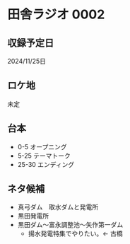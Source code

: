 # 田舎ラジオ 0002

## 収録予定日

2024/11/25日

## ロケ地

未定

## 台本

- 0-5 オープニング
- 5-25 テーマトーク
- 25-30 エンディング

## ネタ候補

- 真弓ダム　取水ダムと発電所
- 黒田発電所
- 黒田ダム～富永調整池～矢作第一ダム
  - 揚水発電特集でやりたい。<- 古橋
  